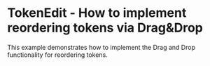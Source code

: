 # TokenEdit - How to implement reordering tokens via Drag&Drop


This example demonstrates how to implement the Drag and Drop functionality for reordering tokens.

<br/>


